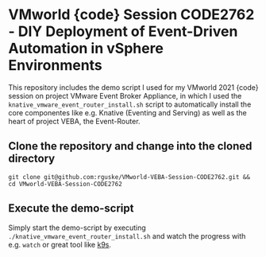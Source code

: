 # VMworld {code} Session CODE2762 - DIY Deployment of Event-Driven Automation in vSphere Environments

This repository includes the demo script I used for my VMworld 2021 {code} session on project VMware Event Broker Appliance, in which I used the `knative_vmware_event_router_install.sh` script to automatically install the core componentes like e.g. Knative (Eventing and Serving) as well as the heart of project VEBA, the Event-Router.

## Clone the repository and change into the cloned directory

```
git clone git@github.com:rguske/VMworld-VEBA-Session-CODE2762.git && cd VMworld-VEBA-Session-CODE2762
```

## Execute the demo-script

Simply start the demo-script by executing `./knative_vmware_event_router_install.sh` and watch the progress with e.g. `watch` or great tool like [k9s](https://github.com/derailed/k9s).

